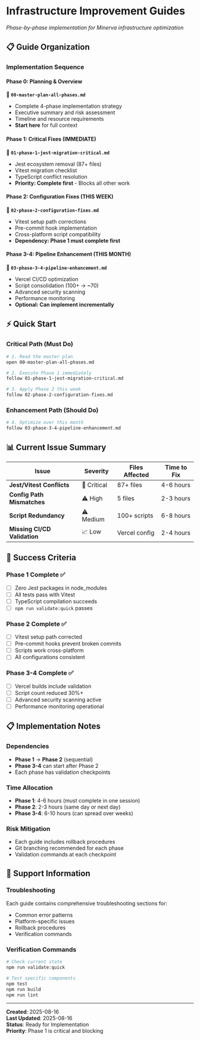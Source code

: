 # Infrastructure Improvement Guides
*Phase-by-phase implementation for Minerva infrastructure optimization*

## 📋 Guide Organization

### Implementation Sequence

#### **Phase 0: Planning & Overview**
**📖 `00-master-plan-all-phases.md`**
- Complete 4-phase implementation strategy
- Executive summary and risk assessment
- Timeline and resource requirements
- **Start here** for full context

#### **Phase 1: Critical Fixes (IMMEDIATE)**
**🚨 `01-phase-1-jest-migration-critical.md`**
- Jest ecosystem removal (87+ files)
- Vitest migration checklist
- TypeScript conflict resolution
- **Priority: Complete first** - Blocks all other work

#### **Phase 2: Configuration Fixes (THIS WEEK)**
**🔧 `02-phase-2-configuration-fixes.md`**
- Vitest setup path corrections
- Pre-commit hook implementation
- Cross-platform script compatibility
- **Dependency: Phase 1 must complete first**

#### **Phase 3-4: Pipeline Enhancement (THIS MONTH)**
**🚀 `03-phase-3-4-pipeline-enhancement.md`**
- Vercel CI/CD optimization
- Script consolidation (100+ → ~70)
- Advanced security scanning
- Performance monitoring
- **Optional: Can implement incrementally**

## ⚡ Quick Start

### Critical Path (Must Do)
```bash
# 1. Read the master plan
open 00-master-plan-all-phases.md

# 2. Execute Phase 1 immediately
follow 01-phase-1-jest-migration-critical.md

# 3. Apply Phase 2 this week
follow 02-phase-2-configuration-fixes.md
```

### Enhancement Path (Should Do)
```bash
# 4. Optimize over this month
follow 03-phase-3-4-pipeline-enhancement.md
```

## 📊 Current Issue Summary

| Issue | Severity | Files Affected | Time to Fix |
|-------|----------|----------------|-------------|
| **Jest/Vitest Conflicts** | 🚨 Critical | 87+ files | 4-6 hours |
| **Config Path Mismatches** | ⚠️ High | 5 files | 2-3 hours |
| **Script Redundancy** | ⚠️ Medium | 100+ scripts | 6-8 hours |
| **Missing CI/CD Validation** | 📈 Low | Vercel config | 2-4 hours |

## 🎯 Success Criteria

### Phase 1 Complete ✅
- [ ] Zero Jest packages in node_modules
- [ ] All tests pass with Vitest
- [ ] TypeScript compilation succeeds
- [ ] `npm run validate:quick` passes

### Phase 2 Complete ✅
- [ ] Vitest setup path corrected
- [ ] Pre-commit hooks prevent broken commits
- [ ] Scripts work cross-platform
- [ ] All configurations consistent

### Phase 3-4 Complete ✅
- [ ] Vercel builds include validation
- [ ] Script count reduced 30%+
- [ ] Advanced security scanning active
- [ ] Performance monitoring operational

## 📋 Implementation Notes

### Dependencies
- **Phase 1** → **Phase 2** (sequential)
- **Phase 3-4** can start after Phase 2
- Each phase has validation checkpoints

### Time Allocation
- **Phase 1**: 4-6 hours (must complete in one session)
- **Phase 2**: 2-3 hours (same day or next day)
- **Phase 3-4**: 6-10 hours (can spread over weeks)

### Risk Mitigation
- Each guide includes rollback procedures
- Git branching recommended for each phase
- Validation commands at each checkpoint

## 🔧 Support Information

### Troubleshooting
Each guide contains comprehensive troubleshooting sections for:
- Common error patterns
- Platform-specific issues
- Rollback procedures
- Verification commands

### Verification Commands
```bash
# Check current state
npm run validate:quick

# Test specific components
npm test
npm run build
npm run lint
```

---

**Created**: 2025-08-16  
**Last Updated**: 2025-08-16  
**Status**: Ready for Implementation  
**Priority**: Phase 1 is critical and blocking